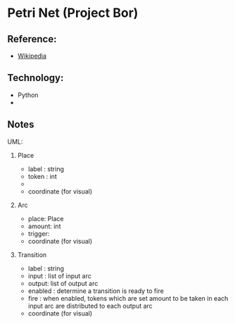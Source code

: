 # Petri Net (Project Bor)

## Reference:

- [Wikipedia](https://en.wikipedia.org/wiki/Petri_net)

## Technology:

- Python
-

## Notes

UML:

1. Place
    - label : string
    - token : int
    - 
    - coordinate (for visual)
2. Arc
    - place: Place
    - amount: int
    - trigger: 
    - coordinate (for visual)

3. Transition
    - label : string
    - input : list of input arc
    - output: list of output arc
    + enabled : determine a transition is ready to fire
    + fire : when enabled, tokens which are set amount to be taken in each input arc are distributed to each output arc
    - coordinate (for visual)
